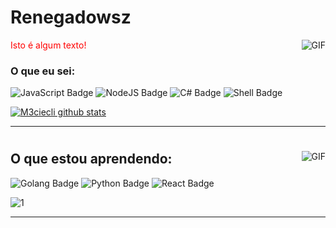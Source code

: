 
#                                                                    Renegadowsz

<img align="right" alt="GIF" src="https://cdn.discordapp.com/attachments/790761120691781632/804690072414715924/solaire.gif"/>

<font color="red">Isto é algum texto!</font>
### O que eu sei:


![JavaScript Badge](https://img.shields.io/badge/JavaScript-323330?style=for-the-badge&logo=javascript&logoColor=F7DF1E)
![NodeJS Badge](https://img.shields.io/badge/Node.js-43853D?style=for-the-badge&logo=node.js&logoColor=white)
![C# Badge](https://img.shields.io/badge/C%23-239120?style=for-the-badge&logo=c-sharp&logoColor=white)
![Shell Badge](https://img.shields.io/badge/shell_script%20-%23121011.svg?&style=for-the-badge&logo=gnu-bash&logoColor=white)

[![M3ciecli github stats](https://github-readme-stats.vercel.app/api?username=d3le73d&theme=blue-green)](https://github.com/d3le73d/github-readme-stats)




---
#


<img align="right" alt="GIF" src="https://cdn.discordapp.com/attachments/790761120691781632/806316396526043236/d023f8ac6daa52386d49b54cd1feba81.gif"/>


## O que estou aprendendo:
![Golang Badge](https://img.shields.io/badge/Go-00ADD8?style=for-the-badge&logo=go&logoColor=white)
![Python Badge](https://img.shields.io/badge/Python-14354C?style=for-the-badge&logo=python&logoColor=white)
![React Badge](https://img.shields.io/badge/React-20232A?style=for-the-badge&logo=react&logoColor=61DAFB)

![1](https://github-readme-stats.vercel.app/api/top-langs/?username=d3le73d&theme=blue-green)







---


 
